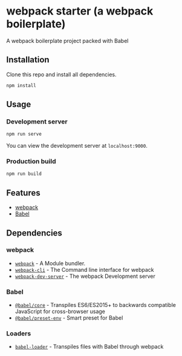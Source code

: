 # webpack starter (a webpack boilerplate)

A webpack boilerplate project packed with Babel

## Installation

Clone this repo and install all dependencies.

```bash
npm install
```

## Usage

### Development server

```bash
npm run serve
```

You can view the development server at `localhost:9000`.

### Production build

```bash
npm run build
```

## Features

- [webpack](https://webpack.js.org/)
- [Babel](https://babeljs.io/)

## Dependencies

### webpack

- [`webpack`](https://github.com/webpack/webpack) - A Module bundler.
- [`webpack-cli`](https://github.com/webpack/webpack-cli) - The Command line interface for webpack
- [`webpack-dev-server`](https://github.com/webpack/webpack-dev-server) - The webpack Development server

### Babel

- [`@babel/core`](https://www.npmjs.com/package/@babel/core) - Transpiles ES6/ES2015+ to backwards compatible JavaScript for cross-browser usage
- [`@babel/preset-env`](https://babeljs.io/docs/en/babel-preset-env) - Smart preset for Babel

### Loaders

- [`babel-loader`](https://webpack.js.org/loaders/babel-loader/) - Transpiles files with Babel through webpack